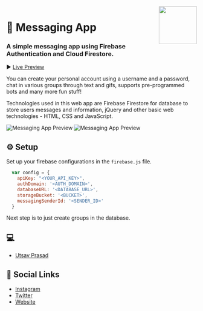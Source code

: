 <!--
*** Hey there! Thanks for checking this readme
*** If you do love my work, kinda follow me
*** that motivates me a lot :D
*** Thanks again!
-->
<!--
[![Contributors][contributors-shield]][contributors-url]
[![Forks][forks-shield]][forks-url]
[![Stargazers][stars-shield]][stars-url]
[![MIT License][license-shield]][license-url]
-->

<img src="https://res.cloudinary.com/dpj9ddsjf/image/upload/v1617839809/icon_oowyin.png" width="100px" align="right"/>

# 💬 Messaging App
### A simple messaging app using Firebase Authentication and Cloud Firestore.

▶️ <a href="https://messaging-app-02.netlify.app/">Live Preview</a>

You can create your personal account using a username and a password, chat in various groups through text and gifs, supports pre-programmed bots and many more fun stuff!

Technologies used in this web app are Firebase Firestore for database to store users messages and information, jQuery and other basic web technologies - HTML, CSS and JavaScript.

![Messaging App Preview](https://res.cloudinary.com/dpj9ddsjf/image/upload/v1617839394/scr2_qqhgsg.png)
![Messaging App Preview](https://res.cloudinary.com/dpj9ddsjf/image/upload/v1617839394/scr3_z8hzdt.png)

## ⚙️ Setup

Set up your firebase configurations in the `firebase.js` file.

```javascript
  var config = {
    apiKey: "<YOUR_API_KEY>",
    authDomain: '<AUTH_DOMAIN>',
    databaseURL: '<DATABASE_URL>',
    storageBucket: '<BUCKET>',
    messagingSenderId: '<SENDER_ID>'
  }
```

Next step is to just create groups in the database.

## 💻 

- [Utsav Prasad](https://codeninja02.netlify.app/)

## 🔗 Social Links

- [Instagram]()
- [Twitter]()
- [Website]()


